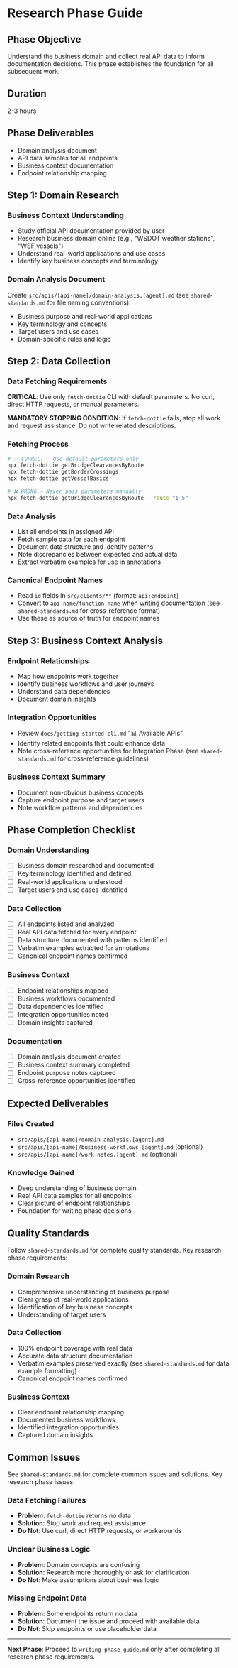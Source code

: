 # Research Phase Guide

## Phase Objective

Understand the business domain and collect real API data to inform documentation decisions. This phase establishes the foundation for all subsequent work.

## Duration
2-3 hours

## Phase Deliverables
- Domain analysis document
- API data samples for all endpoints
- Business context documentation
- Endpoint relationship mapping

## Step 1: Domain Research

### Business Context Understanding
- Study official API documentation provided by user
- Research business domain online (e.g., "WSDOT weather stations", "WSF vessels")
- Understand real-world applications and use cases
- Identify key business concepts and terminology

### Domain Analysis Document
Create `src/apis/[api-name]/domain-analysis.[agent].md` (see `shared-standards.md` for file naming conventions):
- Business purpose and real-world applications
- Key terminology and concepts
- Target users and use cases
- Domain-specific rules and logic

## Step 2: Data Collection

### Data Fetching Requirements
**CRITICAL**: Use only `fetch-dottie` CLI with default parameters. No curl, direct HTTP requests, or manual parameters.

**MANDATORY STOPPING CONDITION**: If `fetch-dottie` fails, stop all work and request assistance. Do not write related descriptions.

### Fetching Process
```bash
# ✅ CORRECT - Use default parameters only
npx fetch-dottie getBridgeClearancesByRoute
npx fetch-dottie getBorderCrossings
npx fetch-dottie getVesselBasics

# ❌ WRONG - Never pass parameters manually
npx fetch-dottie getBridgeClearancesByRoute --route "I-5"
```

### Data Analysis
- List all endpoints in assigned API
- Fetch sample data for each endpoint
- Document data structure and identify patterns
- Note discrepancies between expected and actual data
- Extract verbatim examples for use in annotations

### Canonical Endpoint Names
- Read `id` fields in `src/clients/**` (format: `api:endpoint`)
- Convert to `api-name/function-name` when writing documentation (see `shared-standards.md` for cross-reference format)
- Use these as source of truth for endpoint names

## Step 3: Business Context Analysis

### Endpoint Relationships
- Map how endpoints work together
- Identify business workflows and user journeys
- Understand data dependencies
- Document domain insights

### Integration Opportunities
- Review `docs/getting-started-cli.md` "📊 Available APIs"
- Identify related endpoints that could enhance data
- Note cross-reference opportunities for Integration Phase (see `shared-standards.md` for cross-reference guidelines)

### Business Context Summary
- Document non-obvious business concepts
- Capture endpoint purpose and target users
- Note workflow patterns and dependencies

## Phase Completion Checklist

### Domain Understanding
- [ ] Business domain researched and documented
- [ ] Key terminology identified and defined
- [ ] Real-world applications understood
- [ ] Target users and use cases identified

### Data Collection
- [ ] All endpoints listed and analyzed
- [ ] Real API data fetched for every endpoint
- [ ] Data structure documented with patterns identified
- [ ] Verbatim examples extracted for annotations
- [ ] Canonical endpoint names confirmed

### Business Context
- [ ] Endpoint relationships mapped
- [ ] Business workflows documented
- [ ] Data dependencies identified
- [ ] Integration opportunities noted
- [ ] Domain insights captured

### Documentation
- [ ] Domain analysis document created
- [ ] Business context summary completed
- [ ] Endpoint purpose notes captured
- [ ] Cross-reference opportunities identified

## Expected Deliverables

### Files Created
- `src/apis/[api-name]/domain-analysis.[agent].md`
- `src/apis/[api-name]/business-workflows.[agent].md` (optional)
- `src/apis/[api-name]/work-notes.[agent].md` (optional)

### Knowledge Gained
- Deep understanding of business domain
- Real API data samples for all endpoints
- Clear picture of endpoint relationships
- Foundation for writing phase decisions

## Quality Standards

Follow `shared-standards.md` for complete quality standards. Key research phase requirements:

### Domain Research
- Comprehensive understanding of business purpose
- Clear grasp of real-world applications
- Identification of key business concepts
- Understanding of target users

### Data Collection
- 100% endpoint coverage with real data
- Accurate data structure documentation
- Verbatim examples preserved exactly (see `shared-standards.md` for data example formatting)
- Canonical endpoint names confirmed

### Business Context
- Clear endpoint relationship mapping
- Documented business workflows
- Identified integration opportunities
- Captured domain insights

## Common Issues

See `shared-standards.md` for complete common issues and solutions. Key research phase issues:

### Data Fetching Failures
- **Problem**: `fetch-dottie` returns no data
- **Solution**: Stop work and request assistance
- **Do Not**: Use curl, direct HTTP requests, or workarounds

### Unclear Business Logic
- **Problem**: Domain concepts are confusing
- **Solution**: Research more thoroughly or ask for clarification
- **Do Not**: Make assumptions about business logic

### Missing Endpoint Data
- **Problem**: Some endpoints return no data
- **Solution**: Document the issue and proceed with available data
- **Do Not**: Skip endpoints or use placeholder data

---

**Next Phase**: Proceed to `writing-phase-guide.md` only after completing all research phase requirements.
